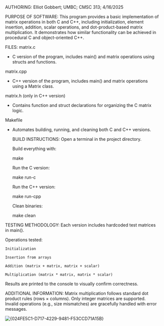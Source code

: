 AUTHORING: Elliot Gobbert; UMBC; CMSC 313; 4/16/2025

PURPOSE OF SOFTWARE: This program provides a basic implementation of matrix operations in both C and C++, including initialization, element insertion, addition, scalar operations, and dot-product-based matrix multiplication. It demonstrates how similar functionality can be achieved in procedural C and object-oriented C++.

FILES: 
matrix.c
- C version of the program, includes main() and matrix operations using structs and functions.

matrix.cpp
- C++ version of the program, includes main() and matrix operations using a Matrix class.

matrix.h (only in C++ version)
- Contains function and struct declarations for organizing the C matrix logic.

Makefile
- Automates building, running, and cleaning both C and C++ versions.

  BUILD INSTRUCTIONS:
  Open a terminal in the project directory.

  Build everything with:
  
  make
  
  Run the C version:
  
  make run-c
  
  Run the C++ version:
  
  make run-cpp
  
  Clean binaries:
  
  make clean

TESTING METHODOLOGY:
Each version includes hardcoded test matrices in main().

Operations tested:

    Initialization

    Insertion from arrays

    Addition (matrix + matrix, matrix + scalar)

    Multiplication (matrix * matrix, matrix * scalar)

Results are printed to the console to visually confirm correctness.
  

 ADDITIONAL INFORMATION:
 Matrix multiplication follows standard dot product rules (rows × columns).
 Only integer matrices are supported.
 Invalid operations (e.g., size mismatches) are gracefully handled with error messages.

  
![{024FE5C1-D717-4229-9481-F53CCD71A15B}](https://github.com/user-attachments/assets/ba781c32-b065-43a1-ab82-67d93054d4ec)
